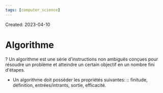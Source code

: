 ```yaml
---
tags: [computer_science] 
---
```

Created: 2023-04-10

# Algorithme
?
Un algorithme est une série d'instructions non ambiguës conçues pour résoudre un problème et atteindre un certain objectif en un nombre fini d'étapes.

- Un algorithme doit posséder les propriétés suivantes: :: finitude, définition, entrées/intrants, sortie, efficacité.
